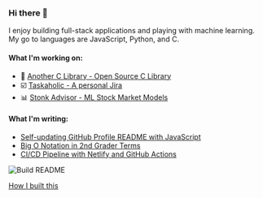 ### Hi there 👋

I enjoy building full-stack applications and playing with machine learning. My go to languages are JavaScript, Python, and C.

#### What I'm working on:
- 📗 [Another C Library - Open Source C Library](https://anotherclibrary.com)
- ☑️ [Taskaholic - A personal Jira](https://taskaholic.com)
- 📊 [Stonk Advisor - ML Stock Market Models](https://stonkadvisor.com)

#### What I'm writing:

 - [Self-updating GitHub Profile README with JavaScript](https://dev.to/curtiscodes/self-updating-github-profile-readme-with-javascript-lhm)
 - [Big O Notation in 2nd Grader Terms](https://dev.to/curtiscodes/big-o-notation-in-2nd-grader-terms-1m70)
 - [CI/CD Pipeline with Netlify and GitHub Actions](https://dev.to/curtiscodes/ci-cd-pipeline-with-netlify-and-github-actions-bcm)
 
![Build README](https://github.com/danielcurtis/danielcurtis/workflows/Build%20README/badge.svg)

[How I built this](https://dev.to/curtiscodes/self-updating-github-profile-readme-with-javascript-lhm)
